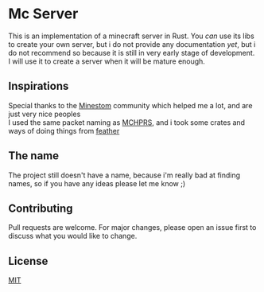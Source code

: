 # Mc Server

This is an implementation of a minecraft server in Rust.
You *can* use its libs to create your own server, but i do not provide any documentation *yet*, but i do not recommend so because it is still in very early stage of development.\
I will use it to create a server when it will be mature enough.

## Inspirations
Special thanks to the [Minestom](https://github.com/Minestom/Minestom) community which helped me a lot, and are just very nice peoples\
I used the same packet naming as [MCHPRS](https://github.com/MCHPR/MCHPRS), and i took some crates and ways of doing things from [feather](https://github.com/feather-rs/feather)

## The name
The project still doesn't have a name, because i'm really bad at finding names, so if you have any ideas please let me know ;)

## Contributing
Pull requests are welcome. For major changes, please open an issue first to discuss what you would like to change.

## License
[MIT](https://choosealicense.com/licenses/mit/)
